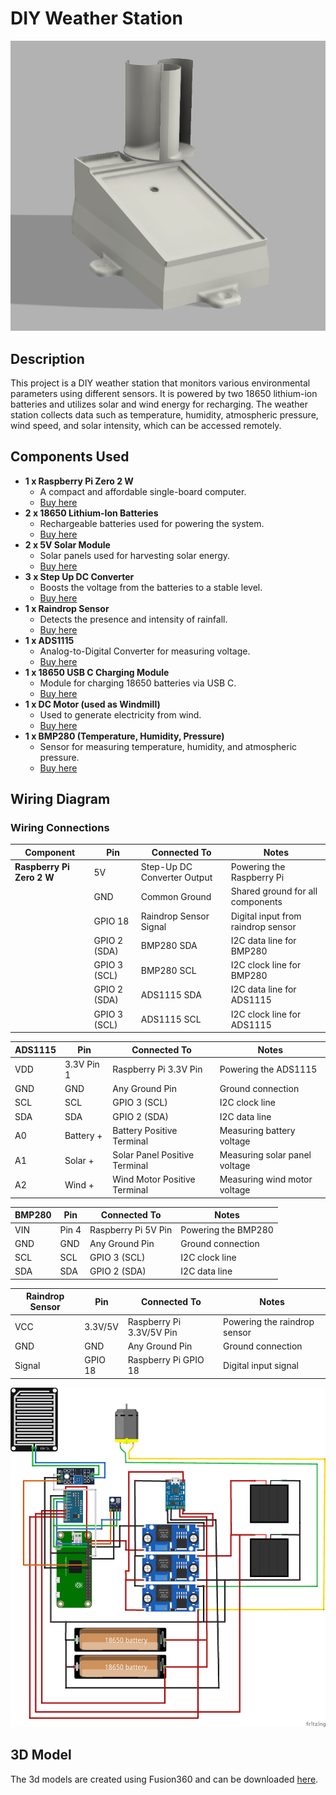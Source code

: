 # DIY Weather Station

![weatherstation](images/weatherstation_3d_render.png)

## Description
This project is a DIY weather station that monitors various environmental parameters using different sensors. It is powered by two 18650 lithium-ion batteries and utilizes solar and wind energy for recharging. The weather station collects data such as temperature, humidity, atmospheric pressure, wind speed, and solar intensity, which can be accessed remotely.

## Components Used

- **1 x Raspberry Pi Zero 2 W**
  - A compact and affordable single-board computer.
  - [Buy here](https://www.raspberrypi.com/products/raspberry-pi-zero-2-w/)
- **2 x 18650 Lithium-Ion Batteries**
  - Rechargeable batteries used for powering the system.
  - [Buy here](https://www.amazon.com/18650-rechargeable-battery/s?k=18650+rechargeable+battery)
- **2 x 5V Solar Module**
  - Solar panels used for harvesting solar energy.
  - [Buy here](https://www.amazon.com/5v-solar-panel/s?k=5v+solar+panel)
- **3 x Step Up DC Converter**
  - Boosts the voltage from the batteries to a stable level.
  - [Buy here](https://www.amazon.com/step-up-dc-converter/s?k=step+up+dc+converter)
- **1 x Raindrop Sensor**
  - Detects the presence and intensity of rainfall.
  - [Buy here](https://www.amazon.com/raindrop-sensor/s?k=raindrop+sensor)
- **1 x ADS1115**
  - Analog-to-Digital Converter for measuring voltage.
  - [Buy here](https://www.amazon.com/ads1115/s?k=ads1115)
- **1 x 18650 USB C Charging Module**
  - Module for charging 18650 batteries via USB C.
  - [Buy here](https://www.amazon.com/18650-usb-c-charging-module/s?k=18650+usb+c+charging+module)
- **1 x DC Motor (used as Windmill)**
  - Used to generate electricity from wind.
  - [Buy here](https://www.amazon.com/dc-motor/s?k=dc+motor)
- **1 x BMP280 (Temperature, Humidity, Pressure)**
  - Sensor for measuring temperature, humidity, and atmospheric pressure.
  - [Buy here](https://www.amazon.com/bmp280/s?k=bmp280)

## Wiring Diagram

### Wiring Connections

| Component          | Pin       | Connected To                  | Notes                                             |
|--------------------|-----------|-------------------------------|---------------------------------------------------|
| **Raspberry Pi Zero 2 W** | 5V        | Step-Up DC Converter Output  | Powering the Raspberry Pi                         |
|                    | GND       | Common Ground                 | Shared ground for all components                  |
|                    | GPIO 18   | Raindrop Sensor Signal        | Digital input from raindrop sensor                |
|                    | GPIO 2 (SDA) | BMP280 SDA                  | I2C data line for BMP280                          |
|                    | GPIO 3 (SCL) | BMP280 SCL                  | I2C clock line for BMP280                         |
|                    | GPIO 2 (SDA) | ADS1115 SDA                 | I2C data line for ADS1115                         |
|                    | GPIO 3 (SCL) | ADS1115 SCL                 | I2C clock line for ADS1115                        |

| **ADS1115**        | Pin       | Connected To                  | Notes                                             |
|--------------------|-----------|-------------------------------|---------------------------------------------------|
| VDD                | 3.3V Pin 1| Raspberry Pi 3.3V Pin         | Powering the ADS1115                              |
| GND                | GND       | Any Ground Pin                | Ground connection                                  |
| SCL                | SCL       | GPIO 3 (SCL)                  | I2C clock line                                     |
| SDA                | SDA       | GPIO 2 (SDA)                  | I2C data line                                      |
| A0                 | Battery + | Battery Positive Terminal     | Measuring battery voltage                          |
| A1                 | Solar +   | Solar Panel Positive Terminal | Measuring solar panel voltage                      |
| A2                 | Wind +    | Wind Motor Positive Terminal  | Measuring wind motor voltage                       |

| **BMP280**         | Pin       | Connected To                  | Notes                                             |
|--------------------|-----------|-------------------------------|---------------------------------------------------|
| VIN                | Pin 4     | Raspberry Pi 5V Pin           | Powering the BMP280                                |
| GND                | GND       | Any Ground Pin                | Ground connection                                  |
| SCL                | SCL       | GPIO 3 (SCL)                  | I2C clock line                                     |
| SDA                | SDA       | GPIO 2 (SDA)                  | I2C data line                                      |

| **Raindrop Sensor** | Pin      | Connected To                  | Notes                                             |
|---------------------|-----------|-------------------------------|---------------------------------------------------|
| VCC                | 3.3V/5V   | Raspberry Pi 3.3V/5V Pin      | Powering the raindrop sensor                       |
| GND                | GND       | Any Ground Pin                | Ground connection                                  |
| Signal             | GPIO 18   | Raspberry Pi GPIO 18          | Digital input signal                               |


![fritzing](fritzing/weatherstation_wiring.png)

## 3D Model

The 3d models are created using Fusion360 and can be downloaded [here](3dmodel/).

